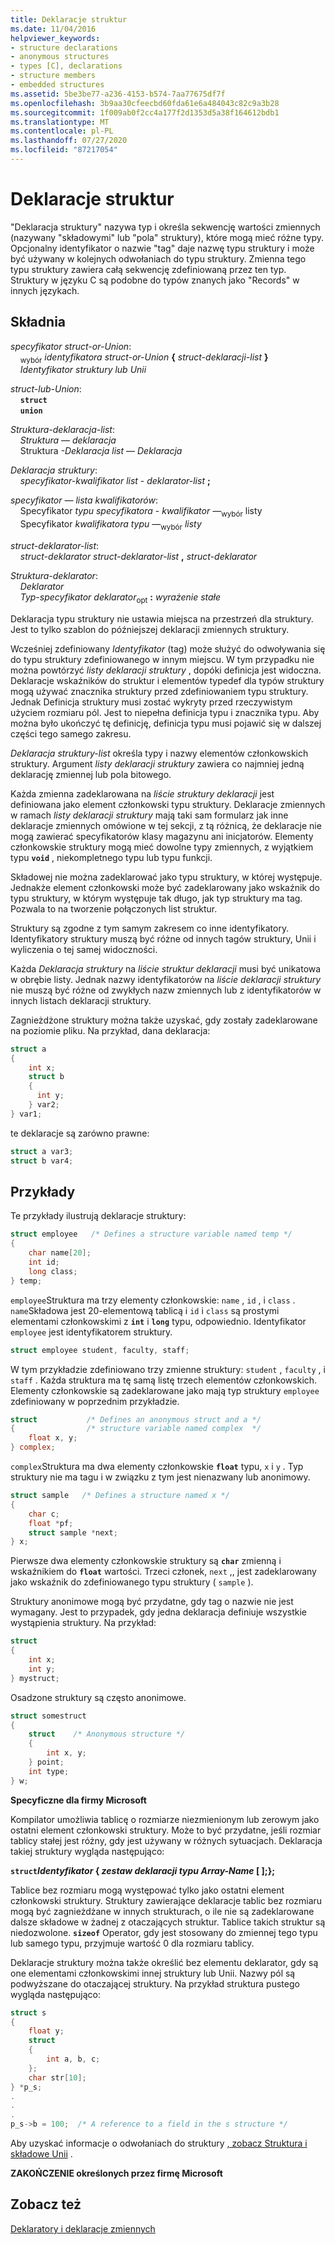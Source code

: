 ```yaml
---
title: Deklaracje struktur
ms.date: 11/04/2016
helpviewer_keywords:
- structure declarations
- anonymous structures
- types [C], declarations
- structure members
- embedded structures
ms.assetid: 5be3be77-a236-4153-b574-7aa77675df7f
ms.openlocfilehash: 3b9aa30cfeecbd60fda61e6a484043c82c9a3b28
ms.sourcegitcommit: 1f009ab0f2cc4a177f2d1353d5a38f164612bdb1
ms.translationtype: MT
ms.contentlocale: pl-PL
ms.lasthandoff: 07/27/2020
ms.locfileid: "87217054"
---
```

# <a name="structure-declarations"></a>Deklaracje struktur

"Deklaracja struktury" nazywa typ i określa sekwencję wartości zmiennych (nazywany "składowymi" lub "pola" struktury), które mogą mieć różne typy. Opcjonalny identyfikator o nazwie "tag" daje nazwę typu struktury i może być używany w kolejnych odwołaniach do typu struktury. Zmienna tego typu struktury zawiera całą sekwencję zdefiniowaną przez ten typ. Struktury w języku C są podobne do typów znanych jako "Records" w innych językach.

## <a name="syntax"></a>Składnia

*specyfikator struct-or-Union*:<br/>
&nbsp;&nbsp;&nbsp;&nbsp;<sub>wybór</sub> *identyfikatora* *struct-or-Union* **{** *struct-deklaracji-list* **}**<br/>
&nbsp;&nbsp;&nbsp;&nbsp;*Identyfikator* *struktury lub Unii*

*struct-lub-Union*:<br/>
&nbsp;&nbsp;&nbsp;&nbsp;**`struct`**<br/>
&nbsp;&nbsp;&nbsp;&nbsp;**`union`**

*Struktura-deklaracja-list*:<br/>
&nbsp;&nbsp;&nbsp;&nbsp;*Struktura — deklaracja*<br/>
&nbsp;&nbsp;&nbsp;&nbsp;Struktura *-Deklaracja list* — *Deklaracja*

*Deklaracja struktury*:<br/>
&nbsp;&nbsp;&nbsp;&nbsp;*specyfikator-kwalifikator list* - *deklarator-list* **;**

*specyfikator — lista kwalifikatorów*:<br/>
&nbsp;&nbsp;&nbsp;&nbsp;Specyfikator *typu specyfikatora* - *kwalifikator —*<sub>wybór</sub> listy<br/>
&nbsp;&nbsp;&nbsp;&nbsp;Specyfikator *kwalifikatora typu* —<sub>wybór</sub> *listy*

*struct-deklarator-list*:<br/>
&nbsp;&nbsp;&nbsp;&nbsp;*struct-deklarator* *struct-deklarator-list* **,** *struct-deklarator*

*Struktura-deklarator*:<br/>
&nbsp;&nbsp;&nbsp;&nbsp;*Deklarator*<br/>
&nbsp;&nbsp;&nbsp;&nbsp;*Typ-specyfikator* *deklarator*<sub>opt</sub> **:** *wyrażenie stałe*

Deklaracja typu struktury nie ustawia miejsca na przestrzeń dla struktury. Jest to tylko szablon do późniejszej deklaracji zmiennych struktury.

Wcześniej zdefiniowany *Identyfikator* (tag) może służyć do odwoływania się do typu struktury zdefiniowanego w innym miejscu. W tym przypadku nie można powtórzyć *listy deklaracji struktury* , dopóki definicja jest widoczna. Deklaracje wskaźników do struktur i elementów typedef dla typów struktury mogą używać znacznika struktury przed zdefiniowaniem typu struktury. Jednak Definicja struktury musi zostać wykryty przed rzeczywistym użyciem rozmiaru pól. Jest to niepełna definicja typu i znacznika typu. Aby można było ukończyć tę definicję, definicja typu musi pojawić się w dalszej części tego samego zakresu.

*Deklaracja struktury-list* określa typy i nazwy elementów członkowskich struktury. Argument *listy deklaracji struktury* zawiera co najmniej jedną deklarację zmiennej lub pola bitowego.

Każda zmienna zadeklarowana na *liście struktury deklaracji* jest definiowana jako element członkowski typu struktury. Deklaracje zmiennych w ramach *listy deklaracji struktury* mają taki sam formularz jak inne deklaracje zmiennych omówione w tej sekcji, z tą różnicą, że deklaracje nie mogą zawierać specyfikatorów klasy magazynu ani inicjatorów. Elementy członkowskie struktury mogą mieć dowolne typy zmiennych, z wyjątkiem typu **`void`** , niekompletnego typu lub typu funkcji.

Składowej nie można zadeklarować jako typu struktury, w której występuje. Jednakże element członkowski może być zadeklarowany jako wskaźnik do typu struktury, w którym występuje tak długo, jak typ struktury ma tag. Pozwala to na tworzenie połączonych list struktur.

Struktury są zgodne z tym samym zakresem co inne identyfikatory. Identyfikatory struktury muszą być różne od innych tagów struktury, Unii i wyliczenia o tej samej widoczności.

Każda *Deklaracja struktury* na *liście struktur deklaracji* musi być unikatowa w obrębie listy. Jednak nazwy identyfikatorów na *liście deklaracji struktury* nie muszą być różne od zwykłych nazw zmiennych lub z identyfikatorów w innych listach deklaracji struktury.

Zagnieżdżone struktury można także uzyskać, gdy zostały zadeklarowane na poziomie pliku. Na przykład, dana deklaracja:

```C
struct a
{
    int x;
    struct b
    {
      int y;
    } var2;
} var1;
```

te deklaracje są zarówno prawne:

```C
struct a var3;
struct b var4;
```

## <a name="examples"></a>Przykłady

Te przykłady ilustrują deklaracje struktury:

```C
struct employee   /* Defines a structure variable named temp */
{
    char name[20];
    int id;
    long class;
} temp;
```

`employee`Struktura ma trzy elementy członkowskie: `name` , `id` , i `class` . `name`Składowa jest 20-elementową tablicą i `id` i `class` są prostymi elementami członkowskimi z **`int`** i **`long`** typu, odpowiednio. Identyfikator `employee` jest identyfikatorem struktury.

```C
struct employee student, faculty, staff;
```

W tym przykładzie zdefiniowano trzy zmienne struktury: `student` , `faculty` , i `staff` . Każda struktura ma tę samą listę trzech elementów członkowskich. Elementy członkowskie są zadeklarowane jako mają typ struktury `employee` zdefiniowany w poprzednim przykładzie.

```C
struct           /* Defines an anonymous struct and a */
{                /* structure variable named complex  */
    float x, y;
} complex;
```

`complex`Struktura ma dwa elementy członkowskie **`float`** typu, `x` i `y` . Typ struktury nie ma tagu i w związku z tym jest nienazwany lub anonimowy.

```C
struct sample   /* Defines a structure named x */
{
    char c;
    float *pf;
    struct sample *next;
} x;
```

Pierwsze dwa elementy członkowskie struktury są **`char`** zmienną i wskaźnikiem do **`float`** wartości. Trzeci członek, `next` ,, jest zadeklarowany jako wskaźnik do zdefiniowanego typu struktury ( `sample` ).

Struktury anonimowe mogą być przydatne, gdy tag o nazwie nie jest wymagany. Jest to przypadek, gdy jedna deklaracja definiuje wszystkie wystąpienia struktury. Na przykład:

```C
struct
{
    int x;
    int y;
} mystruct;
```

Osadzone struktury są często anonimowe.

```C
struct somestruct
{
    struct    /* Anonymous structure */
    {
        int x, y;
    } point;
    int type;
} w;
```

**Specyficzne dla firmy Microsoft**

Kompilator umożliwia tablicę o rozmiarze niezmienionym lub zerowym jako ostatni element członkowski struktury. Może to być przydatne, jeśli rozmiar tablicy stałej jest różny, gdy jest używany w różnych sytuacjach. Deklaracja takiej struktury wygląda następująco:

**`struct`***Identyfikator* **{** *zestaw deklaracji* *typu* <em>Array-Name</em>** \[ ];};**

Tablice bez rozmiaru mogą występować tylko jako ostatni element członkowski struktury. Struktury zawierające deklaracje tablic bez rozmiaru mogą być zagnieżdżane w innych strukturach, o ile nie są zadeklarowane dalsze składowe w żadnej z otaczających struktur. Tablice takich struktur są niedozwolone. **`sizeof`** Operator, gdy jest stosowany do zmiennej tego typu lub samego typu, przyjmuje wartość 0 dla rozmiaru tablicy.

Deklaracje struktury można także określić bez elementu deklarator, gdy są one elementami członkowskimi innej struktury lub Unii. Nazwy pól są podwyższane do otaczającej struktury. Na przykład struktura pustego wygląda następująco:

```C
struct s
{
    float y;
    struct
    {
        int a, b, c;
    };
    char str[10];
} *p_s;
.
.
.
p_s->b = 100;  /* A reference to a field in the s structure */
```

Aby uzyskać informacje o odwołaniach do struktury [, zobacz Struktura i składowe Unii](../c-language/structure-and-union-members.md) .

**ZAKOŃCZENIE określonych przez firmę Microsoft**

## <a name="see-also"></a>Zobacz też

[Deklaratory i deklaracje zmiennych](../c-language/declarators-and-variable-declarations.md)
